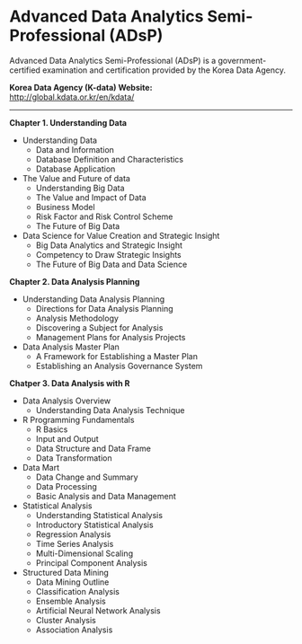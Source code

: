 # Advanced Data Analytics Semi-Professional (ADsP)

Advanced Data Analytics Semi-Professional (ADsP) is a government-certified examination and certification provided by the Korea Data Agency.

**Korea Data Agency (K-data) Website:**  
http://global.kdata.or.kr/en/kdata/

----------------------
**Chapter 1. Understanding Data**

- Understanding Data
  - Data and Information
  - Database Definition and Characteristics
  - Database Application
- The Value and Future of data
  - Understanding Big Data
  - The Value and Impact of Data
  - Business Model
  - Risk Factor and Risk Control Scheme
  - The Future of Big Data
- Data Science for Value Creation and Strategic Insight
  - Big Data Analytics and Strategic Insight
  - Competency to Draw Strategic Insights
  - The Future of Big Data and Data Science

**Chapter 2. Data Analysis Planning**

- Understanding Data Analysis Planning
  - Directions for Data Analysis Planning
  - Analysis Methodology
  - Discovering a Subject for Analysis
  - Management Plans for Analysis Projects
- Data Analysis Master Plan
  - A Framework for Establishing a Master Plan
  - Establishing an Analysis Governance System

**Chatper 3. Data Analysis with R**

- Data Analysis Overview
  - Understanding Data Analysis Technique
- R Programming Fundamentals
  - R Basics
  - Input and Output
  - Data Structure and Data Frame
  - Data Transformation
- Data Mart
  - Data Change and Summary
  - Data Processing
  - Basic Analysis and Data Management
- Statistical Analysis
  - Understanding Statistical Analysis
  - Introductory Statistical Analysis
  - Regression Analysis
  - Time Series Analysis
  - Multi-Dimensional Scaling
  - Principal Component Analysis
- Structured Data Mining
  - Data Mining Outline
  - Classification Analysis
  - Ensemble Analysis
  - Artificial Neural Network Analysis
  - Cluster Analysis
  - Association Analysis
